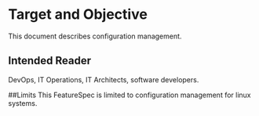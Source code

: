# Target and Objective
This document describes configuration management.

## Intended Reader
DevOps, IT Operations, IT Architects, software developers.

##Limits
This FeatureSpec is limited to configuration management for linux systems.

